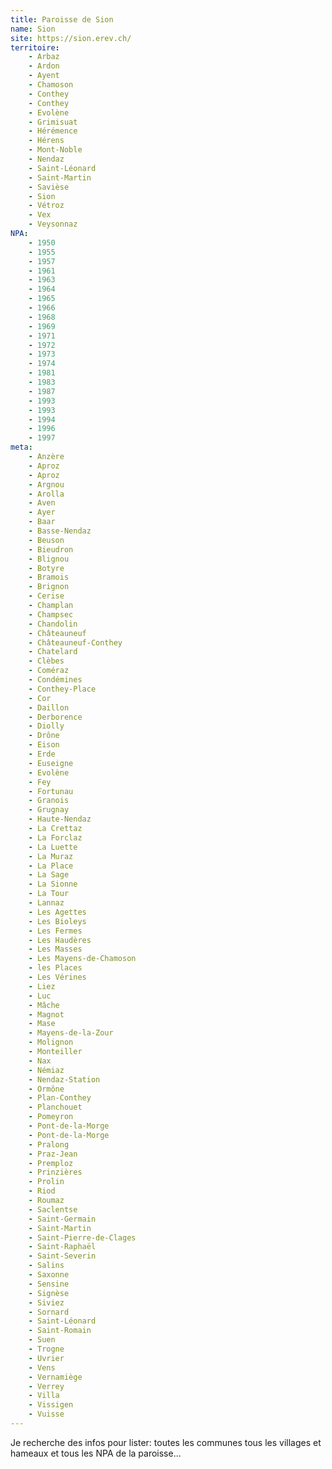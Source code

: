 ```yaml
---
title: Paroisse de Sion
name: Sion
site: https://sion.erev.ch/
territoire:
    - Arbaz
    - Ardon
    - Ayent
    - Chamoson
    - Conthey
    - Conthey
    - Evolène
    - Grimisuat
    - Hérémence
    - Hérens
    - Mont-Noble
    - Nendaz
    - Saint-Léonard
    - Saint-Martin
    - Savièse
    - Sion
    - Vétroz
    - Vex
    - Veysonnaz
NPA:
    - 1950
    - 1955
    - 1957
    - 1961
    - 1963
    - 1964
    - 1965
    - 1966
    - 1968
    - 1969
    - 1971
    - 1972
    - 1973
    - 1974
    - 1981
    - 1983
    - 1987
    - 1993
    - 1993
    - 1994
    - 1996
    - 1997
meta:
    - Anzère
    - Aproz
    - Aproz
    - Argnou
    - Arolla
    - Aven
    - Ayer
    - Baar
    - Basse-Nendaz
    - Beuson
    - Bieudron
    - Blignou
    - Botyre
    - Bramois
    - Brignon
    - Cerise
    - Champlan
    - Champsec
    - Chandolin
    - Châteauneuf
    - Châteauneuf-Conthey	
    - Chatelard
    - Clèbes
    - Coméraz
    - Condémines
    - Conthey-Place
    - Cor
    - Daillon
    - Derborence
    - Diolly
    - Drône
    - Eison
    - Erde
    - Euseigne
    - Evolène
    - Fey
    - Fortunau
    - Granois
    - Grugnay
    - Haute-Nendaz
    - La Crettaz
    - La Forclaz
    - La Luette
    - La Muraz
    - La Place
    - La Sage
    - La Sionne
    - La Tour
    - Lannaz
    - Les Agettes
    - Les Bioleys
    - Les Fermes
    - Les Haudères
    - Les Masses
    - Les Mayens-de-Chamoson
    - les Places
    - Les Vérines
    - Liez
    - Luc
    - Mâche
    - Magnot
    - Mase
    - Mayens-de-la-Zour
    - Molignon
    - Monteiller
    - Nax
    - Némiaz
    - Nendaz-Station
    - Ormône
    - Plan-Conthey
    - Planchouet
    - Pomeyron
    - Pont-de-la-Morge
    - Pont-de-la-Morge
    - Pralong
    - Praz-Jean
    - Premploz
    - Prinzières
    - Prolin
    - Riod
    - Roumaz
    - Saclentse
    - Saint-Germain
    - Saint-Martin
    - Saint-Pierre-de-Clages
    - Saint-Raphaël
    - Saint-Severin
    - Salins
    - Saxonne
    - Sensine
    - Signèse
    - Siviez
    - Sornard
    - Saint-Léonard
    - Saint-Romain
    - Suen
    - Trogne
    - Uvrier
    - Vens
    - Vernamiège
    - Verrey
    - Villa
    - Vissigen
    - Vuisse
---
```


Je recherche des infos pour lister: toutes les communes 
tous les villages et hameaux et tous les NPA de la paroisse...